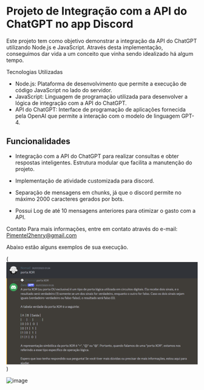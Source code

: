 # Projeto de Integração com a API do ChatGPT no app Discord

Este projeto tem como objetivo demonstrar a integração da API do ChatGPT utilizando Node.js e JavaScript. Através desta implementação, conseguimos dar vida a um conceito que vinha sendo idealizado há algum tempo.

Tecnologias Utilizadas
- Node.js: Plataforma de desenvolvimento que permite a execução de código JavaScript no lado do servidor.
- JavaScript: Linguagem de programação utilizada para desenvolver a lógica de integração com a API do ChatGPT.
- API do ChatGPT: Interface de programação de aplicações fornecida pela OpenAI que permite a interação com o modelo de linguagem GPT-4.

## Funcionalidades ##
- Integração com a API do ChatGPT para realizar consultas e obter respostas inteligentes.
Estrutura modular que facilita a manutenção do projeto.

- Implementação de atividade customizada para discord.

- Separação de mensagens em chunks, já que o discord permite no máximo 2000 caracteres gerados por bots.

- Possui Log de até 10 mensagens anteriores para otimizar o gasto com a API.

Contato
Para mais informações, entre em contato através do e-mail: Pimentel2henry@gmail.com

Abaixo estão alguns exemplos de sua execução.

(![alt text](image.png))

![image](https://github.com/user-attachments/assets/5330edd2-1507-4119-b089-aaeafcc29954)

